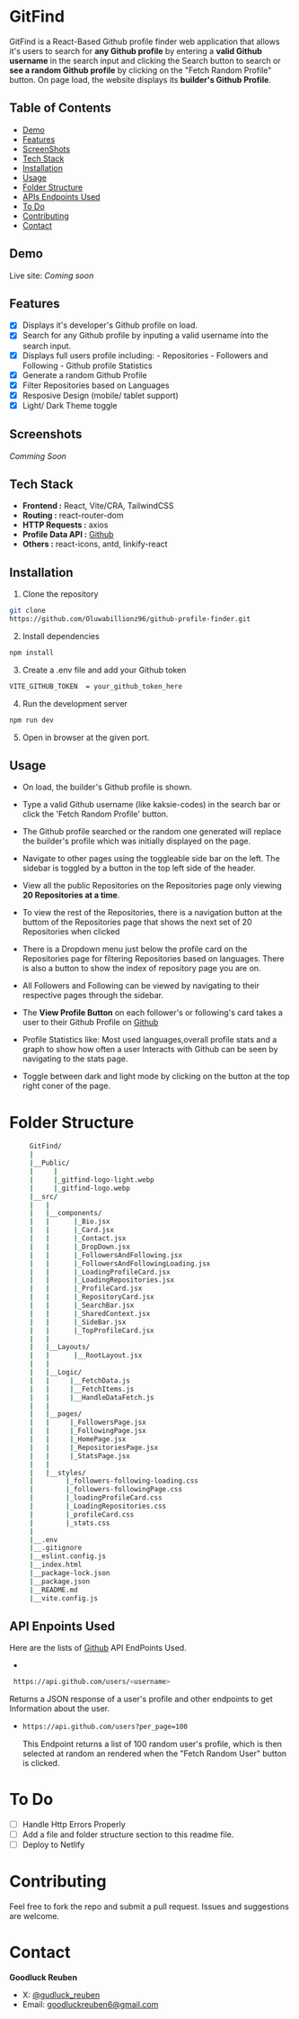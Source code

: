 # GitFind

GitFind is a React-Based Github profile finder web application that allows it's users to search for **any Github profile** by entering a **valid Github username** in the search input and clicking the Search button to search or **see a random Github profile** by clicking on the "Fetch Random Profile" button. On page load, the website displays its **builder's Github Profile**.

## Table of Contents

- [Demo](#demo)
- [Features](#features)
- [ScreenShots](#screenshots)
- [Tech Stack](#tech-stack)
- [Installation](#installation)
- [Usage](#usage)
- [Folder Structure](#folder-structure)
- [APIs Endpoints Used](#api-enpoints-used)
- [To Do](#to-do)
- [Contributing](#contributing)
- [Contact](#contact)

## Demo

Live site: _Coming soon_

## Features

- [x] Displays it's developer's Github profile on load.
- [x] Search for any Github profile by inputing a valid username into the search input.
- [x] Displays full users profile including: - Repositories - Followers and Following - Github profile Statistics
- [x] Generate a random Github Profile
- [x] Filter Repositories based on Languages
- [x] Resposive Design (mobile/ tablet support)
- [x] Light/ Dark Theme toggle

## Screenshots

_Comming Soon_

## Tech Stack

- **Frontend :** React, Vite/CRA, TailwindCSS
- **Routing :** react-router-dom
- **HTTP Requests :** axios
- **Profile Data API :** [Github](https://github.com/)
- **Others :** react-icons, antd, linkify-react

## Installation

1. Clone the repository

```bash
git clone
https://github.com/Oluwabillionz96/github-profile-finder.git
```

2. Install dependencies

```bash
npm install
```

3. Create a .env file and add your Github token

```bash
VITE_GITHUB_TOKEN  = your_github_token_here
```

4. Run the development server

```bash
npm run dev
```

5. Open in browser at the given port.

## Usage

- On load, the builder's Github profile is shown.
- Type a valid Github username (like kaksie-codes) in the search bar or click the 'Fetch Random Profile' button.

- The Github profile searched or the random one generated will replace the builder's profile which was initially displayed on the page.

- Navigate to other pages using the toggleable side bar on the left. The sidebar is toggled by a button in the top left side of the header.

- View all the public Repositories on the Repositories page only viewing **20 Repositories at a time**.

- To view the rest of the Repositories, there is a navigation button at the buttom of the Repositories page that shows the next set of 20 Repositories when clicked

- There is a Dropdown menu just below the profile card on the Repositories page for filtering Repositories based on languages. There is also a button to show the index of repository page you are on.

- All Followers and Following can be viewed by navigating to their respective pages through the sidebar.

- The **View Profile Button** on each follower's or following's card takes a user to their Github Profile on [Github](https://github.com)

- Profile Statistics like: Most used languages,overall profile stats and a graph to show how often a user Interacts with Github can be seen by navigating to the stats page.

- Toggle between dark and light mode by clicking on the button at the top right coner of the page.

# Folder Structure

```bash
     GitFind/
     |
     |__Public/
     |     |
     |     |_gitfind-logo-light.webp
     |     |_gitfind-logo.webp
     |__src/
     |   |
     |   |__components/
     |   |      |_Bio.jsx
     |   |      |_Card.jsx
     |   |      |_Contact.jsx
     |   |      |_DropDown.jsx
     |   |      |_FollowersAndFollowing.jsx
     |   |      |_FollowersAndFollowingLoading.jsx
     |   |      |_LoadingProfileCard.jsx
     |   |      |_LoadingRepositories.jsx
     |   |      |_ProfileCard.jsx
     |   |      |_RepositoryCard.jsx
     |   |      |_SearchBar.jsx
     |   |      |_SharedContext.jsx
     |   |      |_SideBar.jsx
     |   |      |_TopProfileCard.jsx
     |   |   
     |   |__Layouts/
     |   |      |__RootLayout.jsx
     |   |
     |   |__Logic/
     |   |     |__FetchData.js
     |   |     |__FetchItems.js
     |   |     |__HandleDataFetch.js
     |   |
     |   |__pages/
     |   |     |_FollowersPage.jsx
     |   |     |_FollowingPage.jsx
     |   |     |_HomePage.jsx
     |   |     |_RepositoriesPage.jsx
     |   |     |_StatsPage.jsx
     |   |
     |   |__styles/
     |        |_followers-following-loading.css
     |        |_followers-followingPage.css
     |        |_loadingProfileCard.css
     |        |_LoadingRepositories.css
     |        |_profileCard.css
     |        |_stats.css
     |   
     |__.env
     |__.gitignore
     |__eslint.config.js
     |__index.html
     |__package-lock.json
     |__package.json
     |__README.md
     |__vite.config.js
```

## API Enpoints Used

Here are the lists of [Github](https;//github.com) API EndPoints Used.

-

```bash
 https://api.github.com/users/<username>
```

Returns a JSON response of a user's profile and other endpoints to get Information about the user.

- ```bash
  https://api.github.com/users?per_page=100
  ```
  This Endpoint returns a list of 100 random user's profile, which is then selected at random an rendered when the "Fetch Random User" button is clicked.

# To Do

- [ ] Handle Http Errors Properly
- [ ] Add a file and folder structure section to this readme file.
- [ ] Deploy to Netlify

# Contributing

Feel free to fork the repo and submit a pull request. Issues and suggestions are welcome.

# Contact

**Goodluck Reuben**

- X: [@gudluck_reuben](#https://x.com/gudluck_reuben)
- Email: [goodluckreuben6@gmail.com](goodluckreuben96@gmail.com)
